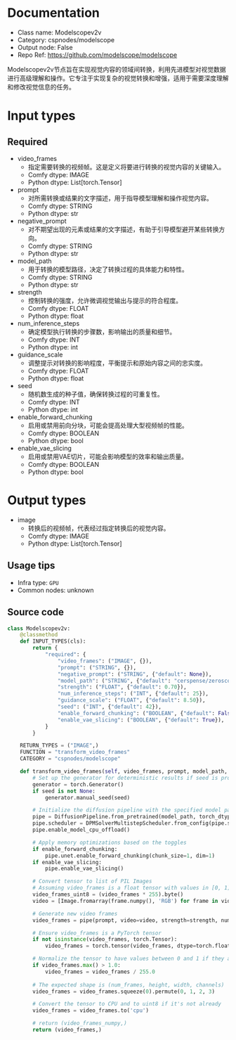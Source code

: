 
# Documentation
- Class name: Modelscopev2v
- Category: cspnodes/modelscope
- Output node: False
- Repo Ref: https://github.com/modelscope/modelscope

Modelscopev2v节点旨在实现视觉内容的领域间转换，利用先进模型对视觉数据进行高级理解和操作。它专注于实现复杂的视觉转换和增强，适用于需要深度理解和修改视觉信息的任务。

# Input types
## Required
- video_frames
    - 指定需要转换的视频帧。这是定义将要进行转换的视觉内容的关键输入。
    - Comfy dtype: IMAGE
    - Python dtype: List[torch.Tensor]
- prompt
    - 对所需转换或结果的文字描述，用于指导模型理解和操作视觉内容。
    - Comfy dtype: STRING
    - Python dtype: str
- negative_prompt
    - 对不期望出现的元素或结果的文字描述，有助于引导模型避开某些转换方向。
    - Comfy dtype: STRING
    - Python dtype: str
- model_path
    - 用于转换的模型路径，决定了转换过程的具体能力和特性。
    - Comfy dtype: STRING
    - Python dtype: str
- strength
    - 控制转换的强度，允许微调视觉输出与提示的符合程度。
    - Comfy dtype: FLOAT
    - Python dtype: float
- num_inference_steps
    - 确定模型执行转换的步骤数，影响输出的质量和细节。
    - Comfy dtype: INT
    - Python dtype: int
- guidance_scale
    - 调整提示对转换的影响程度，平衡提示和原始内容之间的忠实度。
    - Comfy dtype: FLOAT
    - Python dtype: float
- seed
    - 随机数生成的种子值，确保转换过程的可重复性。
    - Comfy dtype: INT
    - Python dtype: int
- enable_forward_chunking
    - 启用或禁用前向分块，可能会提高处理大型视频帧的性能。
    - Comfy dtype: BOOLEAN
    - Python dtype: bool
- enable_vae_slicing
    - 启用或禁用VAE切片，可能会影响模型的效率和输出质量。
    - Comfy dtype: BOOLEAN
    - Python dtype: bool

# Output types
- image
    - 转换后的视频帧，代表经过指定转换后的视觉内容。
    - Comfy dtype: IMAGE
    - Python dtype: List[torch.Tensor]


## Usage tips
- Infra type: `GPU`
- Common nodes: unknown


## Source code
```python
class Modelscopev2v:
    @classmethod
    def INPUT_TYPES(cls):
        return {
            "required": {
                "video_frames": ("IMAGE", {}),
                "prompt": ("STRING", {}),
                "negative_prompt": ("STRING", {"default": None}),
                "model_path": ("STRING", {"default": "cerspense/zeroscope_v2_XL"}),  
                "strength": ("FLOAT", {"default": 0.70}),
                "num_inference_steps": ("INT", {"default": 25}),
                "guidance_scale": ("FLOAT", {"default": 8.50}),
                "seed": ("INT", {"default": 42}),
                "enable_forward_chunking": ("BOOLEAN", {"default": False}),
                "enable_vae_slicing": ("BOOLEAN", {"default": True}),
            }
        }

    RETURN_TYPES = ("IMAGE",)
    FUNCTION = "transform_video_frames"
    CATEGORY = "cspnodes/modelscope"

    def transform_video_frames(self, video_frames, prompt, model_path, strength, num_inference_steps, guidance_scale, negative_prompt, seed, enable_forward_chunking, enable_vae_slicing):
        # Set up the generator for deterministic results if seed is provided
        generator = torch.Generator()
        if seed is not None:
            generator.manual_seed(seed)

        # Initialize the diffusion pipeline with the specified model path
        pipe = DiffusionPipeline.from_pretrained(model_path, torch_dtype=torch.float16)
        pipe.scheduler = DPMSolverMultistepScheduler.from_config(pipe.scheduler.config)
        pipe.enable_model_cpu_offload()

        # Apply memory optimizations based on the toggles
        if enable_forward_chunking:
            pipe.unet.enable_forward_chunking(chunk_size=1, dim=1)
        if enable_vae_slicing:
            pipe.enable_vae_slicing()

        # Convert tensor to list of PIL Images
        # Assuming video_frames is a float tensor with values in [0, 1]
        video_frames_uint8 = (video_frames * 255).byte()
        video = [Image.fromarray(frame.numpy(), 'RGB') for frame in video_frames_uint8]

        # Generate new video frames
        video_frames = pipe(prompt, video=video, strength=strength, num_inference_steps=num_inference_steps, guidance_scale=guidance_scale, negative_prompt=negative_prompt, generator=generator).frames

        # Ensure video_frames is a PyTorch tensor
        if not isinstance(video_frames, torch.Tensor):
            video_frames = torch.tensor(video_frames, dtype=torch.float32)

        # Normalize the tensor to have values between 0 and 1 if they are in the range 0-255
        if video_frames.max() > 1.0:
            video_frames = video_frames / 255.0
        
        # The expected shape is (num_frames, height, width, channels)
        video_frames = video_frames.squeeze(0).permute(0, 1, 2, 3)

        # Convert the tensor to CPU and to uint8 if it's not already
        video_frames = video_frames.to('cpu')

        # return (video_frames_numpy,)
        return (video_frames,)

```
